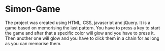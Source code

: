 # Simon-Game
The project was created using HTML, CSS, javascript and jQuery.
It is a game based on  memorising the last pattern. You have to press a key to start the game and after that a specific color will glow and you have to press it.
Then another one will glow and you have to click them in a chain for as long as you can memorise them.
